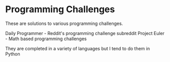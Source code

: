 Programming Challenges
===================

These are solutions to various programming challenges.

Daily Programmer - Reddit's programming challenge subreddit
Project Euler - Math based programming challenges

They are completed in a variety of languages but I tend to do them in Python 
